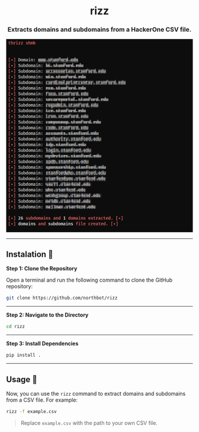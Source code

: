 <h1 align="center">rizz<br></h1>

<h3 align="center">Extracts domains and subdomains from a HackerOne CSV file.</h3>
<p align="center">
  <img src="https://github.com/northbot/rizz/blob/main/assets/tool.png?raw=true" alt="rizz">
</p>


-----

## Instalation 🚀
**Step 1: Clone the Repository**

Open a terminal and run the following command to clone the GitHub repository:

```bash
git clone https://github.com/northbot/rizz
```
-----

**Step 2: Navigate to the Directory**
```bash
cd rizz
```
-----

**Step 3: Install Dependencies**
```bash
pip install .
```

-----
## Usage 🚀

Now, you can use the `rizz` command to extract domains and subdomains from a CSV file. For example:
```bash
rizz -f example.csv
```
> Replace `example.csv` with the path to your own CSV file.
